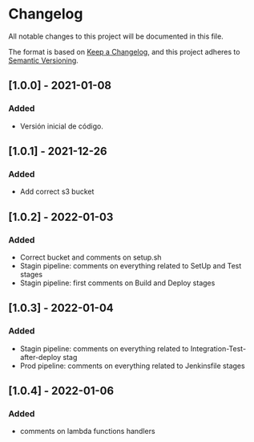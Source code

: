 # Changelog
All notable changes to this project will be documented in this file.

The format is based on [Keep a Changelog](https://keepachangelog.com/en/1.0.0/),
and this project adheres to [Semantic Versioning](https://semver.org/spec/v2.0.0.html).

## [1.0.0] - 2021-01-08
### Added
- Versión inicial de código.
## [1.0.1] - 2021-12-26
### Added
- Add correct s3 bucket
## [1.0.2] - 2022-01-03
### Added
- Correct bucket and comments on setup.sh
- Stagin pipeline: comments on everything related to SetUp and Test stages 
- Stagin pipeline: first comments on Build and Deploy stages
## [1.0.3] - 2022-01-04
### Added
- Stagin pipeline: comments on everything related to Integration-Test-after-deploy stag
- Prod pipeline: comments on everything related to Jenkinsfile stages
## [1.0.4] - 2022-01-06
### Added
- comments on lambda functions handlers 



